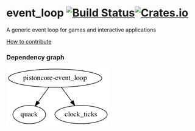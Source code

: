 event_loop [![Build Status](https://travis-ci.org/PistonDevelopers/piston.svg)](https://travis-ci.org/PistonDevelopers/piston)[![Crates.io](https://img.shields.io/crates/v/piston.svg?style=flat-square)](https://crates.io/crates/piston)
==========

A generic event loop for games and interactive applications

[How to contribute](https://github.com/PistonDevelopers/piston/blob/master/CONTRIBUTING.md)

### Dependency graph

![dependencies](./Cargo.png)
